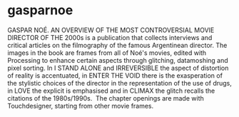 # gasparnoe
GASPAR NOÉ. AN OVERVIEW OF THE MOST CONTROVERSIAL MOVIE DIRECTOR OF THE 2000s is a publication that collects interviews and critical articles on the filmography of the famous Argentinean director.  The images in the book are frames from all of Noé's movies, edited with Processing to enhance certain aspects through glitching, datamoshing and pixel sorting.  In I STAND ALONE and IRREVERSIBLE the aspect of distortion of reality is accentuated, in ENTER THE VOID there is the exasperation of the stylistic choices of the director in the representation of the use of drugs, in LOVE the explicit is emphasised and in CLIMAX the glitch recalls the citations of the 1980s/1990s.  The chapter openings are made with Touchdesigner, starting from other movie frames. 
